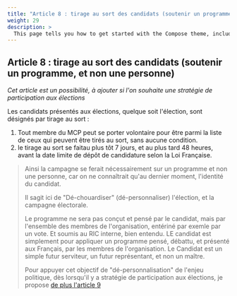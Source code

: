 ```yaml
---
title: "Article 8 : tirage au sort des candidats (soutenir un programme, et non une personne)"
weight: 29
description: >
  This page tells you how to get started with the Compose theme, including installation and basic configuration.
---
```


## Article 8 : tirage au sort des candidats (soutenir un programme, et non une personne)

_Cet article est un possibilité, à ajouter si l'on souhaite une stratégie de participation aux élections_


Les candidats présentés aux élections, quelque soit l'élection, sont désignés par tirage au sort :
1. Tout membre du MCP peut se porter volontaire pour être parmi la liste de ceux qui peuvent être tirés au sort, sans aucune condition.
2. le tirage au sort se faitau plus tôt 7 jours, et au plus tard 48 heures, avant la date limite de dépôt de candidature selon la Loi Française.


>
> Ainsi la campagne se ferait nécessairement sur un programme et non une personne, car on ne connaîtrait qu'au dernier moment, l'identité du candidat.
>
> Il sagit ici de "Dé-chouardiser" (dé-personnaliser) l'élection, et la campagne électorale.
>
> Le programme ne sera pas conçut et pensé par le candidat, mais par l'ensemble des membres de l'organisation, entériné par exemle par un vote. Et soumis au RIC interne, bien entendu. LE candidat est simplement pour appliquer un programme pensé, débattu, et présenté aux Français, par les membres de l'organisation. Le Candidat est un simple futur serviteur, un futur représentant, et non un maître.
>
> Pour appuyer cet objectif de "dé-personnalisation" de l'enjeu politique, dès lorsqu'il y a stratégie de participation aux élections, je propose [de plus l'article 9]()
>
